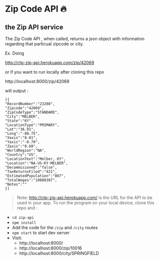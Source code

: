 # Zip Code API  🔥

## the Zip API service

The Zip Code API , when called, returns a json object with information regarding that particual zipcode or city.

Ex. Doing

http://ctp-zip-api.herokuapp.com/zip/42069 

or if you want to run locally after cloning this repo

http://localhost:8000/zip/42069

will output :
```
[{
"RecordNumber":"23208",
"Zipcode":"42069",
"ZipCodeType":"STANDARD",
"City":"MELBER",
"State":"KY",
"LocationType":"PRIMARY",
"Lat":"36.91",
"Long":"-88.75",
"Xaxis":"0.01",
"Yaxis":"-0.79",
"Zaxis":"0.60",
"WorldRegion":"NA",
"Country":"US",
"LocationText":"Melber, KY",
"Location":"NA-US-KY-MELBER",
"Decommisioned":"false",
"TaxReturnsFiled":"421",
"EstimatedPopulation":"807",
"TotalWages":"10888387",
"Notes":""
}]
```


> Note: http://ctp-zip-api.herokuapp.com/ is the URL for the API to be used in your app. 
> To run the program on your local device, clone this repo and : 

- `cd zip-api`
- `npm install`
- Add the code for the `/zip` and `/city` routes
- `npm start` to start dev server
- Visit:
    + http://localhost:8000/
    + http://localhost:8000/zip/10016
    + http://localhost:8000/city/SPRINGFIELD

